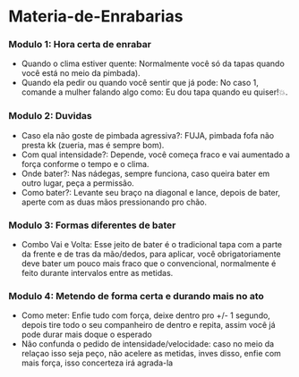 # Materia-de-Enrabarias

### Modulo 1: Hora certa de enrabar
- Quando o clima estiver quente: Normalmente você só da tapas quando você está no meio da pimbada).
- Quando ela pedir ou quando você sentir que já pode: No caso 1, comande a mulher falando algo como: Eu dou tapa quando eu quiser!💥.

### Modulo 2: Duvidas
- Caso ela não goste de pimbada agressiva?: FUJA, pimbada fofa não presta kk (zueria, mas é sempre bom).
- Com qual intensidade?: Depende, você começa fraco e vai aumentado a força conforme o tempo e o clima.
- Onde bater?: Nas nádegas, sempre funciona, caso queira bater em outro lugar, peça a permissão.
- Como bater?: Levante seu braço na diagonal e lance, depois de bater, aperte com as duas mãos pressionando pro chão.

### Modulo 3: Formas diferentes de bater
- Combo Vai e Volta: Esse jeito de bater é o tradicional tapa com a parte da frente e de tras da mão/dedos, para aplicar, você obrigatoriamente deve bater um pouco mais fraco que o convencional, normalmente é feito durante intervalos entre as metidas.

### Modulo 4: Metendo de forma certa e durando mais no ato
- Como meter: Enfie tudo com força, deixe dentro pro +/- 1 segundo, depois tire todo o seu companheiro de dentro e repita, assim você já pode durar mais doque o esperado
- Não confunda o pedido de intensidade/velocidade: caso no meio da relaçao isso seja peço, não acelere as metidas, inves disso, enfie com mais força, isso concerteza irá agrada-la
